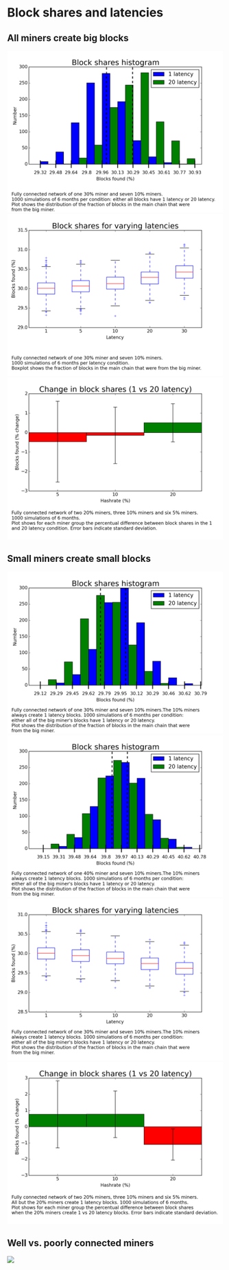 Block shares and latencies
===

All miners create big blocks
---
![](https://raw.githubusercontent.com/jonasnick/bitcoin_miningsim/master/analysis/plots/histogram.png)
![](https://raw.githubusercontent.com/jonasnick/bitcoin_miningsim/master/analysis/plots/varying_latencies.png)
![](https://raw.githubusercontent.com/jonasnick/bitcoin_miningsim/master/analysis/plots/realistic_hashrates.png)

Small miners create small blocks
---
![](https://raw.githubusercontent.com/jonasnick/bitcoin_miningsim/master/analysis/plots/histogram_small.png)
![](https://raw.githubusercontent.com/jonasnick/bitcoin_miningsim/master/analysis/plots/histogram_small_40.png)
![](https://raw.githubusercontent.com/jonasnick/bitcoin_miningsim/master/analysis/plots/varying_latencies_small.png)
![](https://raw.githubusercontent.com/jonasnick/bitcoin_miningsim/master/analysis/plots/realistic_hashrates_small.png)


Well vs. poorly connected miners
---
![](https://raw.githubusercontent.com/jonasnick/bitcoin_miningsim/master/analysis/plots/badly_connected_big_blocks.png.png)



